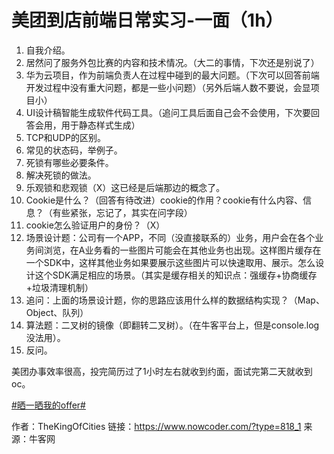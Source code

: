 # 美团到店前端日常实习-一面（1h）

1. 自我介绍。
2. 居然问了服务外包比赛的内容和技术情况。（大二的事情，下次还是别说了）
3. 华为云项目，作为前端负责人在过程中碰到的最大问题。（下次可以回答前端开发过程中没有重大问题，都是一些小问题）（另外后端人数不要说，会显项目小）
4. UI设计稿智能生成软件代码工具。（追问工具后面自己会不会使用，下次要回答会用，用于静态样式生成）
5. TCP和UDP的区别。
6. 常见的状态码，举例子。
7. 死锁有哪些必要条件。
8. 解决死锁的做法。
9. 乐观锁和悲观锁（X）这已经是后端那边的概念了。
10. Cookie是什么？（回答有待改进）cookie的作用？cookie有什么内容、信息？（有些紧张，忘记了，其实在问字段）
11. cookie怎么验证用户的身份？（X）
12. 场景设计题：公司有一个APP，不同（没直接联系的）业务，用户会在各个业务间浏览，在A业务看的一些图片可能会在其他业务也出现。这样图片缓存在一个SDK中，这样其他业务如果要展示这些图片可以快速取用、展示。怎么设计这个SDK满足相应的场景。（其实是缓存相关的知识点：强缓存+协商缓存+垃圾清理机制）
13. 追问：上面的场景设计题，你的思路应该用什么样的数据结构实现？（Map、Object、队列）
14. 算法题：二叉树的镜像（即翻转二叉树）。（在牛客平台上，但是console.log没法用）。
15. 反问。

美团办事效率很高，投完简历过了1小时左右就收到约面，面试完第二天就收到oc。

[#晒一晒我的offer#]()



作者：TheKingOfCities
链接：https://www.nowcoder.com/?type=818_1
来源：牛客网